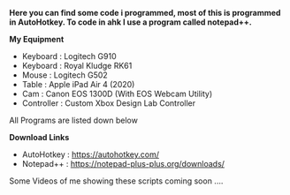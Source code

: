 __Here you can find some code i programmed, most of this is programmed in AutoHotkey. To code in ahk I use a program called notepad++.__

__My Equipment__

- Keyboard : Logitech G910
- Keyboard : Royal Kludge RK61
- Mouse : Logitech G502
- Table : Apple iPad Air 4 (2020)
- Cam : Canon EOS 1300D (With EOS Webcam Utility)
- Controller : Custom Xbox Design Lab Controller

All Programs are listed down below

__Download Links__

- AutoHotkey : https://autohotkey.com/
- Notepad++ : https://notepad-plus-plus.org/downloads/

Some Videos of me showing these scripts coming soon ....
